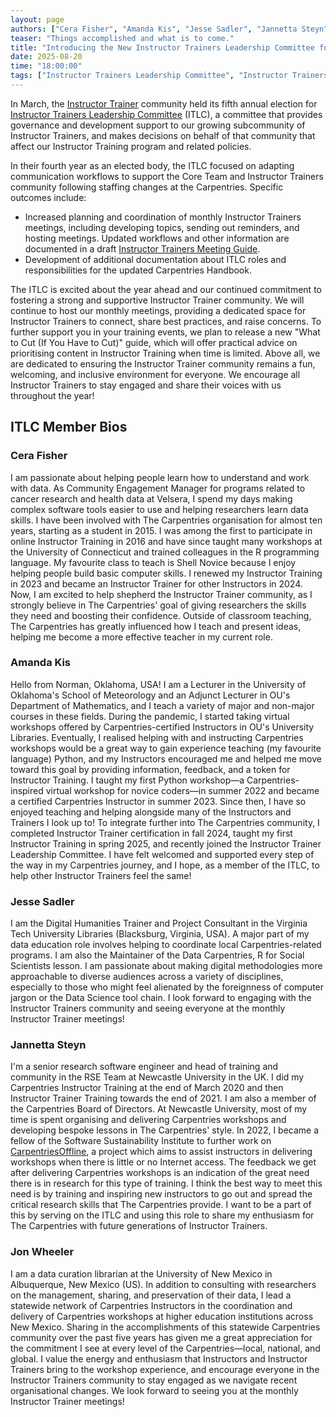 ```yaml
---  
layout: page  
authors: ["Cera Fisher", "Amanda Kis", "Jesse Sadler", "Jannetta Steyn", "Jon Wheeler"]  
teaser: "Things accomplished and what is to come."  
title: "Introducing the New Instructor Trainers Leadership Committee for 2025"  
date: 2025-08-20
time: "18:00:00"  
tags: ["Instructor Trainers Leadership Committee", "Instructor Trainers"]  
---
```


In March, the [Instructor Trainer](https://carpentries.org/trainers/) community held its fifth annual election for [Instructor Trainers Leadership Committee](https://github.com/carpentries/trainers/blob/main/governance.md) (ITLC), a committee that provides governance and development support to our growing subcommunity of Instructor Trainers, and makes decisions on behalf of that community that affect our Instructor Training program and related policies.

In their fourth year as an elected body, the ITLC focused on adapting communication workflows to support the Core Team and Instructor Trainers community following staffing changes at the Carpentries. Specific outcomes include: 

* Increased planning and coordination of monthly Instructor Trainers meetings, including developing topics, sending out reminders, and hosting meetings. Updated workflows and other information are documented in a draft [Instructor Trainers Meeting Guide](https://github.com/carpentries/trainers/blob/main/policy/trainers_meeting_guide.md).  
* Development of additional documentation about ITLC roles and responsibilities for the updated Carpentries Handbook.

The ITLC is excited about the year ahead and our continued commitment to fostering a strong and supportive Instructor Trainer community. We will continue to host our monthly meetings, providing a dedicated space for  Instructor Trainers to connect, share best practices, and raise concerns. To further support you in your training events, we plan to release a new "What to Cut (If You Have to Cut)" guide, which will offer practical advice on prioritising content in Instructor Training when time is limited. Above all, we are dedicated to ensuring the Instructor Trainer community remains a fun, welcoming, and inclusive environment for everyone. We encourage all Instructor Trainers to stay engaged and share their voices with us throughout the year!

## ITLC Member Bios

### Cera Fisher 
I am passionate about helping people learn how to understand and work with data. As Community Engagement Manager for programs related to cancer research and health data at Velsera, I spend my days making complex software tools easier to use and helping researchers learn data skills. I have been involved with The Carpentries organisation for almost ten years, starting as a student in 2015. I was among the first to participate in online Instructor Training in 2016 and have since taught many workshops at the University of Connecticut and trained colleagues in the R programming language. My favourite class to teach is Shell Novice because I enjoy helping people build basic computer skills. I renewed my Instructor Training in 2023 and became an Instructor Trainer for other Instructors in 2024. Now, I am excited to help shepherd the Instructor Trainer community, as I strongly believe in The Carpentries' goal of giving researchers the skills they need and boosting their confidence. Outside of classroom teaching, The Carpentries has greatly influenced how I teach and present ideas, helping me become a more effective teacher in my current role.

### Amanda Kis  
Hello from Norman, Oklahoma, USA! I am a Lecturer in the University of Oklahoma's School of Meteorology and an Adjunct Lecturer in OU's Department of Mathematics, and I teach a variety of major and non-major courses in these fields. During the pandemic, I started taking virtual workshops offered by Carpentries-certified Instructors in OU's University Libraries. Eventually, I realised helping with and instructing Carpentries workshops would be a great way to gain experience teaching (my favourite language) Python, and my Instructors encouraged me and helped me move toward this goal by providing information, feedback, and a token for Instructor Training. I taught my first Python workshop—a Carpentries-inspired virtual workshop for novice coders—in summer 2022 and became a certified Carpentries Instructor in summer 2023. Since then, I have so enjoyed teaching and helping alongside many of the Instructors and Trainers I look up to! To integrate further into The Carpentries community, I completed Instructor Trainer certification in fall 2024, taught my first Instructor Training in spring 2025, and recently joined the Instructor Trainer Leadership Committee. I have felt welcomed and supported every step of the way in my Carpentries journey, and I hope, as a member of the ITLC, to help other Instructor Trainers feel the same!

### Jesse Sadler

I am the Digital Humanities Trainer and Project Consultant in the Virginia Tech University Libraries (Blacksburg, Virginia, USA). A major part of my data education role involves helping to coordinate local Carpentries-related programs. I am also the Maintainer of the Data Carpentries, R for Social Scientists lesson. I am passionate about making digital methodologies more approachable to diverse audiences across a variety of disciplines, especially to those who might feel alienated by the foreignness of computer jargon or the Data Science tool chain. I look forward to engaging with the Instructor Trainers community and seeing everyone at the monthly Instructor Trainer meetings!

### Jannetta Steyn  
I'm a senior research software engineer and head of training and community in the RSE Team at Newcastle University in the UK. I did my Carpentries Instructor Training at the end of March 2020 and then Instructor Trainer Training towards the end of 2021. I am also a member of the Carpentries Board of Directors. At Newcastle University, most of my time is spent organising and delivering Carpentries workshops and developing bespoke lessons in The Carpentries' style. In 2022, I became a fellow of the Software Sustainability Institute to further work on [CarpentriesOffline](https://carpentriesoffline.org), a project which aims to assist instructors in delivering workshops when there is little or no Internet access. The feedback we get after delivering Carpentries workshops is an indication of the great need there is in research for this type of training. I think the best way to meet this need is by training and inspiring new instructors to go out and spread the critical research skills that The Carpentries provide. I want to be a part of this by serving on the ITLC and using this role to share my enthusiasm for The Carpentries with future generations of Instructor Trainers.

### Jon Wheeler 
I am a data curation librarian at the University of New Mexico in Albuquerque, New Mexico (US). In addition to consulting with researchers on the management, sharing, and preservation of their data, I lead a statewide network of Carpentries Instructors in the coordination and delivery of Carpentries workshops at higher education institutions across New Mexico. Sharing in the accomplishments of this statewide Carpentries community over the past five years has given me a great appreciation for the commitment I see at every level of the Carpentries—local, national, and global. I value the energy and enthusiasm that Instructors and Instructor Trainers bring to the workshop experience, and encourage everyone in the Instructor Trainers community to stay engaged as we navigate recent organisational changes. We look forward to seeing you at the monthly Instructor Trainer meetings! 




